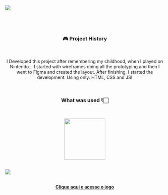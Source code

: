<img src="./assets/img/capa-readme.png"/>

#

<br>
<h3 align="center">🎮 Project History</h3>
<br>

<p align="center">I Developed this project after remembering my childhood, when I played on Nintendo... I started with wireframes doing all the prototyping and then I went to Figma and created the layout. After finishing, I started the development. Using only: HTML, CSS and JS!</p>

<br>

<h3 align="center">What was used 👇🏻</h3>

<br>

<p align="center">
  <a href="https://skillicons.dev">
    <img src="https://skillicons.dev/icons?i=html,css,js,figma" width="130px"/>
  </a>
</p>

<br>
<img src="./assets/img/capa-projeto.png" />
<br>

<br>
<p align="center"><a href="https://game-jokenpo.surge.sh/"><b>Clique aqui e acesse o jogo</b></a> 
</p>

